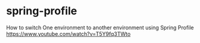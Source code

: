 # spring-profile
How to switch One environment to another environment using Spring Profile
https://www.youtube.com/watch?v=T5Y9fq3TWto
